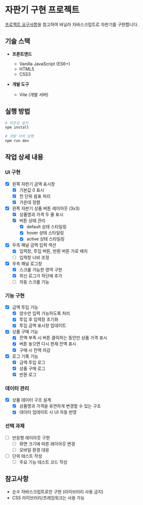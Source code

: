 # 자판기 구현 프로젝트
[프로젝트 요구사항](../../README.md)을 참고하여 바닐라 자바스크립트로 자판기를 구현합니다.

## 기술 스택
- **프론트엔드**
  - Vanilla JavaScript (ES6+)
  - HTML5
  - CSS3

- **개발 도구**
  - Vite (개발 서버)

## 실행 방법
```bash
# 의존성 설치
npm install

# 개발 서버 실행
npm run dev
```

## 작업 상세 내용

### UI 구현
- [x] 왼쪽 자판기 금액 표시창
  - [x] 기본값 0 표시
  - [x] 천 단위 쉼표 처리
  - [x] 가운데 정렬
- [x] 왼쪽 자판기 상품 버튼 레이아웃 (3x3)
  - [x] 상품명과 가격 두 줄 표시
  - [x] 버튼 상태 관리
    - [x] default 상태 스타일링
    - [x] hover 상태 스타일링
    - [x] active 상태 스타일링
    
- [x] 우측 패널 금액 입력 섹션
  - [x] 입력창, 투입 버튼, 반환 버튼 가로 배치
  - [ ] 입력창 너비 조정
- [x] 우측 패널 로그창
  - [x] 스크롤 가능한 영역 구현
  - [x] 최신 로그가 하단에 추가
  - [ ] 자동 스크롤 기능

### 기능 구현
- [x] 금액 투입 기능
  - [x] 양수만 입력 가능하도록 처리
  - [x] 투입 후 입력창 초기화
  - [x] 투입 금액 표시창 업데이트
- [x] 상품 구매 기능
  - [x] 잔액 부족 시 버튼 클릭하는 동안만 상품 가격 표시
  - [x] 버튼 놓으면 다시 현재 잔액 표시
  - [x] 구매 시 잔액 차감
- [x] 로그 기록 기능
  - [x] 금액 투입 로그
  - [x] 상품 구매 로그
  - [x] 반환 로그

### 데이터 관리
- [x] 상품 데이터 구조 설계
  - [x] 상품명과 가격을 유연하게 변경할 수 있는 구조
  - [x] 데이터 업데이트 시 UI 자동 반영

### 선택 과제
- [ ] 반응형 레이아웃 구현
  - [ ] 화면 크기에 따른 레이아웃 변경
  - [ ] 모바일 환경 대응
- [ ] 단위 테스트 작성
  - [ ] 주요 기능 테스트 코드 작성

## 참고사항
- 순수 자바스크립트로만 구현 (라이브러리 사용 금지)
- CSS 라이브러리/프레임워크는 사용 가능